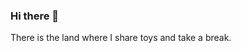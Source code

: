 ### Hi there 👋

There is the land where I share toys and take a break.

<!--
**mubarakmaddy/mubarakmaddy** is a ✨ _special_ ✨ repository because its `README.md` (this file) appears on your GitHub profile.

There is the land where I share toys and take a break.

- 🔭 I’m currently working on ...
- 🌱 I’m currently learning ...
- 👯 I’m looking to collaborate on ...
- 🤔 I’m looking for help with ...
- 💬 Ask me about ...
- 📫 How to reach me: ...
- 😄 Pronouns: ...
- ⚡ Fun fact: ...
-->
